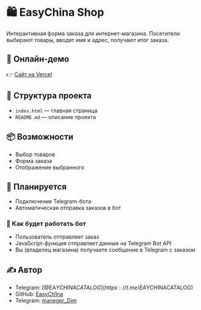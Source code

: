 # 🛍️ EasyChina Shop

Интерактивная форма заказа для интернет-магазина. Посетители выбирают товары, вводят имя и адрес, получают итог заказа.

## 🚀 Онлайн-демо

👉 [Сайт на Vercel](https://index-html-umber-two.vercel.app/)

## 📁 Структура проекта

- `index.html` — главная страница
- `README.md` — описание проекта

## 📦 Возможности

- Выбор товаров
- Форма заказа
- Отображение выбранного

## 📲 Планируется

- Подключение Telegram-бота
- Автоматическая отправка заказов в бот

### 🔧 Как будет работать бот

- Пользователь отправляет заказ
- JavaScript-функция отправляет данные на Telegram Bot API
- Вы (владелец магазина) получаете сообщение в Telegram с заказом

## ✍️ Автор

- Telegram: [@EA$YCHINACATALOG](https://t.me/EA$YCHINACATALOG)
- GitHub: [EasyCh1na](https://github.com/EasyCh1na)
- Telegram: [maneger_Dim](https//t.me/maneger_Dim)
